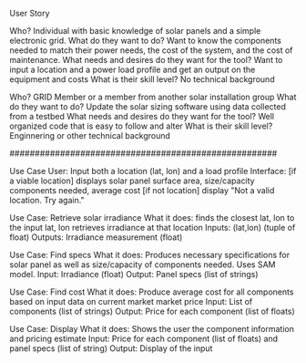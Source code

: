 User Story

Who? Individual with basic knowledge of solar panels and a simple electronic grid. 
What do they want to do? Want to know the components needed to match their power needs, the cost of the system, and the cost of maintenance.
What needs and desires do they want for the tool? Want to input a location and a power load profile and get an output on the equipment and costs
What is their skill level? No technical background 


Who? GRID Member or a member from another solar installation group 
What do they want to do? Update the solar sizing software using data collected from a testbed 
What needs and desires do they want for the tool? Well organized code that is easy to follow and alter
What is their skill level? Enginnering or other technical background 


#####################################################

Use Case
User: Input both a location (lat, lon) and a load profile
Interface: [if a viable location] displays solar panel surface area, size/capacity components needed, average cost
           [if not location] display "Not a valid location. Try again."

Use Case: Retrieve solar irradiance
    What it does: finds the closest lat, lon to the input lat, lon
                  retrieves irradiance at that location
    Inputs: (lat,lon) (tuple of float)
    Outputs: Irradiance measurement (float)


Use Case: Find specs
    What it does: Produces necessary specifications for solar panel as well as size/capacity of components needed. Uses SAM model. 
    Input: Irradiance (float)
    Output: Panel specs (list of strings)


Use Case: Find cost
    What it does: Produce average cost for all components based on input data on current market market price
    Input: List of components (list of strings)
    Output: Price for each component (list of floats)


Use Case: Display
    What it does: Shows the user the component information and pricing estimate
    Input: Price for each component (list of floats) and panel specs (list of string) 
    Output: Display of the input



